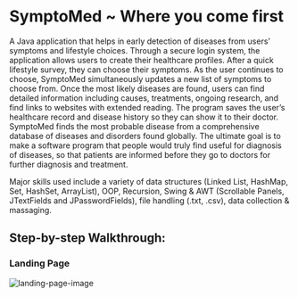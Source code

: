 # SymptoMed ~ Where you come first
A Java application that helps in early detection of diseases from users' symptoms and lifestyle choices. Through a secure login system, the application allows users to create their healthcare profiles. After a quick lifestyle survey, they can choose their symptoms. As the user continues to choose, SymptoMed simultaneously updates a new list of symptoms to choose from. Once the most likely diseases are found, users can find detailed information including causes, treatments, ongoing research, and find links to websites with extended reading. The program saves the user’s healthcare record and disease history so they can show it to their doctor. SymptoMed finds the most probable disease from a comprehensive database of diseases and disorders found globally. The ultimate goal is to make a software program that people would truly find useful for diagnosis of diseases, so that patients are informed before they go to doctors for further diagnosis and treatment.

Major skills used include a variety of data structures (Linked List, HashMap, Set, HashSet, ArrayList), OOP, Recursion, Swing & AWT (Scrollable Panels, JTextFields and JPasswordFields), file handling (.txt, .csv), data collection & massaging.


## Step-by-step Walkthrough:

### Landing Page
![landing-page-image](https://github.com/Vidhi-26/SymptoMed/blob/main/screenshots/welcome-page.png?raw=true)
